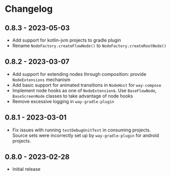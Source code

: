 # Changelog

## 0.8.3 - 2023-05-03

* Add support for kotlin-jvm projects to gradle plugin
* Rename `NodeFactory.createFlowNode()` to `NodeFactory.createRootNode()`

## 0.8.2 - 2023-03-07

* Add support for extending nodes through composition: provide `NodeExtensions` mechanism
* Add basic support for animated transitions in `NodeHost` for `way-compose` 
* Implement node hooks as one of `NodeExtension`s. Use `BaseFlowNode`, `BaseScreenNode` classes to take advantage of node hooks 
* Remove excessive logging in `way-gradle-plugin`

## 0.8.1 - 2023-03-01

* Fix issues with running `testDebugUnitTest` in consuming projects. Source sets were incorrectly set up by `way-gradle-plugin` for android projects.


## 0.8.0 - 2023-02-28

* Initial release

